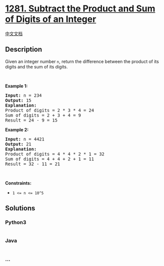 # [1281. Subtract the Product and Sum of Digits of an Integer](https://leetcode.com/problems/subtract-the-product-and-sum-of-digits-of-an-integer)

[中文文档](/solution/1200-1299/1281.Subtract%20the%20Product%20and%20Sum%20of%20Digits%20of%20an%20Integer/README.md)

## Description

Given an integer number <code>n</code>, return the difference between the product of its digits and the sum of its digits.

<p>&nbsp;</p>
<p><strong>Example 1:</strong></p>

<pre>
<strong>Input:</strong> n = 234
<strong>Output:</strong> 15 
<b>Explanation:</b> 
Product of digits = 2 * 3 * 4 = 24 
Sum of digits = 2 + 3 + 4 = 9 
Result = 24 - 9 = 15
</pre>

<p><strong>Example 2:</strong></p>

<pre>
<strong>Input:</strong> n = 4421
<strong>Output:</strong> 21
<b>Explanation: 
</b>Product of digits = 4 * 4 * 2 * 1 = 32 
Sum of digits = 4 + 4 + 2 + 1 = 11 
Result = 32 - 11 = 21
</pre>

<p>&nbsp;</p>
<p><strong>Constraints:</strong></p>

<ul>
	<li><code>1 &lt;= n &lt;= 10^5</code></li>
</ul>

## Solutions

<!-- tabs:start -->

### **Python3**

```python

```

### **Java**

```java

```

### **...**

```

```

<!-- tabs:end -->
